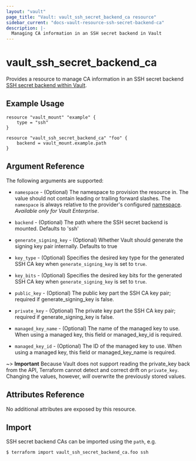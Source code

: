 ```yaml
---
layout: "vault"
page_title: "Vault: vault_ssh_secret_backend_ca resource"
sidebar_current: "docs-vault-resource-ssh-secret-backend-ca"
description: |-
  Managing CA information in an SSH secret backend in Vault
---
```


# vault\_ssh\_secret\_backend\_ca

Provides a resource to manage CA information in an SSH secret backend
[SSH secret backend within Vault](https://www.vaultproject.io/docs/secrets/ssh/index.html).

## Example Usage

```hcl
resource "vault_mount" "example" {
    type = "ssh"
}

resource "vault_ssh_secret_backend_ca" "foo" {
    backend = vault_mount.example.path
}
```

## Argument Reference

The following arguments are supported:

* `namespace` - (Optional) The namespace to provision the resource in.
  The value should not contain leading or trailing forward slashes.
  The `namespace` is always relative to the provider's configured [namespace](/docs/providers/vault/index.html#namespace).
   *Available only for Vault Enterprise*.

* `backend` - (Optional) The path where the SSH secret backend is mounted. Defaults to 'ssh'

* `generate_signing_key` - (Optional) Whether Vault should generate the signing key pair internally. Defaults to true

* `key_type` - (Optional) Specifies the desired key type for the generated SSH CA key when `generate_signing_key` is set to `true`.

* `key_bits` - (Optional) Specifies the desired key bits for the generated SSH CA key when `generate_signing_key` is set to `true`.

* `public_key` - (Optional) The public key part the SSH CA key pair; required if generate_signing_key is false.

* `private_key` - (Optional) The private key part the SSH CA key pair; required if generate_signing_key is false.

* `managed_key_name` - (Optional) The name of the managed key to use. When using a managed key, this field or managed_key_id is required.

* `managed_key_id` - (Optional) The ID of the managed key to use. When using a managed key, this field or managed_key_name is required.

~> **Important** Because Vault does not support reading the private_key back from the API, Terraform cannot detect
and correct drift on `private_key`. Changing the values, however, _will_ overwrite the previously stored values.


## Attributes Reference

No additional attributes are exposed by this resource.

## Import

SSH secret backend CAs can be imported using the `path`, e.g.

```
$ terraform import vault_ssh_secret_backend_ca.foo ssh
```
